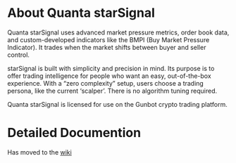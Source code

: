# About Quanta starSignal

Quanta starSignal uses advanced market pressure metrics, order book data, and custom-developed indicators like the BMPI (Buy Market Pressure Indicator). It trades when the market shifts between buyer and seller control.

starSignal is built with simplicity and precision in mind. Its purpose is to offer trading intelligence for people who want an easy, out-of-the-box experience. With a “zero complexity” setup, users choose a trading persona, like the current ‘scalper’. There is no algorithm tuning required.

Quanta starSignal is licensed for use on the Gunbot crypto trading platform.

# Detailed Documention

Has moved to the [wiki](https://github.com/quantatrading/Quanta-starSignal/wiki)
